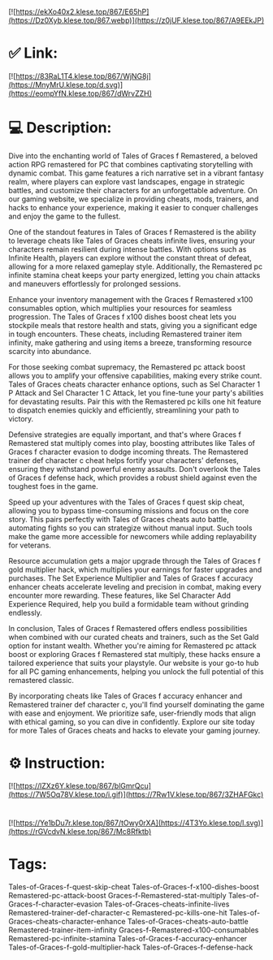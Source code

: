 [![https://ekXo40x2.klese.top/867/E65hP](https://Dz0Xyb.klese.top/867.webp)](https://z0jUF.klese.top/867/A9EEkJP)
# ✅ Link:
[![https://83RaL1T4.klese.top/867/WjNG8j](https://MnyMrU.klese.top/d.svg)](https://eompYfN.klese.top/867/dWrvZZH)
# 💻 Description:
Dive into the enchanting world of Tales of Graces f Remastered, a beloved action RPG remastered for PC that combines captivating storytelling with dynamic combat. This game features a rich narrative set in a vibrant fantasy realm, where players can explore vast landscapes, engage in strategic battles, and customize their characters for an unforgettable adventure. On our gaming website, we specialize in providing cheats, mods, trainers, and hacks to enhance your experience, making it easier to conquer challenges and enjoy the game to the fullest.



One of the standout features in Tales of Graces f Remastered is the ability to leverage cheats like Tales of Graces cheats infinite lives, ensuring your characters remain resilient during intense battles. With options such as Infinite Health, players can explore without the constant threat of defeat, allowing for a more relaxed gameplay style. Additionally, the Remastered pc infinite stamina cheat keeps your party energized, letting you chain attacks and maneuvers effortlessly for prolonged sessions.



Enhance your inventory management with the Graces f Remastered x100 consumables option, which multiplies your resources for seamless progression. The Tales of Graces f x100 dishes boost cheat lets you stockpile meals that restore health and stats, giving you a significant edge in tough encounters. These cheats, including Remastered trainer item infinity, make gathering and using items a breeze, transforming resource scarcity into abundance.



For those seeking combat supremacy, the Remastered pc attack boost allows you to amplify your offensive capabilities, making every strike count. Tales of Graces cheats character enhance options, such as Sel Character 1 P Attack and Sel Character 1 C Attack, let you fine-tune your party's abilities for devastating results. Pair this with the Remastered pc kills one hit feature to dispatch enemies quickly and efficiently, streamlining your path to victory.



Defensive strategies are equally important, and that's where Graces f Remastered stat multiply comes into play, boosting attributes like Tales of Graces f character evasion to dodge incoming threats. The Remastered trainer def character c cheat helps fortify your characters' defenses, ensuring they withstand powerful enemy assaults. Don't overlook the Tales of Graces f defense hack, which provides a robust shield against even the toughest foes in the game.



Speed up your adventures with the Tales of Graces f quest skip cheat, allowing you to bypass time-consuming missions and focus on the core story. This pairs perfectly with Tales of Graces cheats auto battle, automating fights so you can strategize without manual input. Such tools make the game more accessible for newcomers while adding replayability for veterans.



Resource accumulation gets a major upgrade through the Tales of Graces f gold multiplier hack, which multiplies your earnings for faster upgrades and purchases. The Set Experience Multiplier and Tales of Graces f accuracy enhancer cheats accelerate leveling and precision in combat, making every encounter more rewarding. These features, like Sel Character Add Experience Required, help you build a formidable team without grinding endlessly.



In conclusion, Tales of Graces f Remastered offers endless possibilities when combined with our curated cheats and trainers, such as the Set Gald option for instant wealth. Whether you're aiming for Remastered pc attack boost or exploring Graces f Remastered stat multiply, these hacks ensure a tailored experience that suits your playstyle. Our website is your go-to hub for all PC gaming enhancements, helping you unlock the full potential of this remastered classic.



By incorporating cheats like Tales of Graces f accuracy enhancer and Remastered trainer def character c, you'll find yourself dominating the game with ease and enjoyment. We prioritize safe, user-friendly mods that align with ethical gaming, so you can dive in confidently. Explore our site today for more Tales of Graces cheats and hacks to elevate your gaming journey.

# ⚙️ Instruction:
[![https://lZXz6Y.klese.top/867/blGmrQcu](https://7W5Oq78V.klese.top/i.gif)](https://7Rw1V.klese.top/867/3ZHAFGkc)
#
[![https://Ye1bDu7r.klese.top/867/tOwy0rXA](https://4T3Yo.klese.top/l.svg)](https://rGVcdvN.klese.top/867/Mc8Rfktb)
# Tags:
Tales-of-Graces-f-quest-skip-cheat Tales-of-Graces-f-x100-dishes-boost Remastered-pc-attack-boost Graces-f-Remastered-stat-multiply Tales-of-Graces-f-character-evasion Tales-of-Graces-cheats-infinite-lives Remastered-trainer-def-character-c Remastered-pc-kills-one-hit Tales-of-Graces-cheats-character-enhance Tales-of-Graces-cheats-auto-battle Remastered-trainer-item-infinity Graces-f-Remastered-x100-consumables Remastered-pc-infinite-stamina Tales-of-Graces-f-accuracy-enhancer Tales-of-Graces-f-gold-multiplier-hack Tales-of-Graces-f-defense-hack






